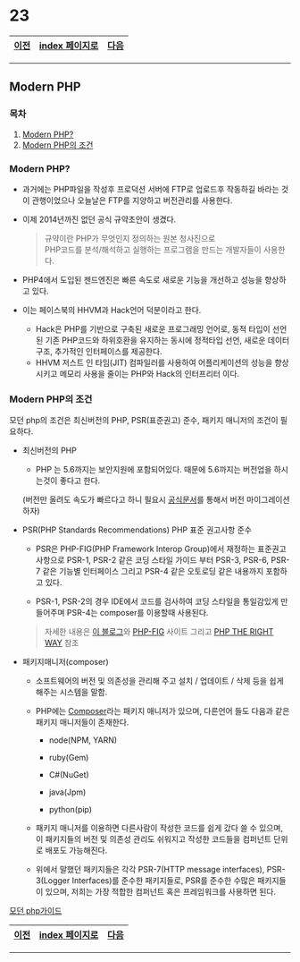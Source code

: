 # 23


[이전](./22.md)|[index 페이지로](./00index.md) |[다음](./24.md)
---|---|---
<hr>


## Modern PHP

### 목차

1. [Modern PHP?](#modern-php-1)
2. [Modern PHP의 조건](modern-php의-조건)
   
   

### Modern PHP?



- 과거에는 PHP파일을 작성후 프로덕션 서버에 FTP로 업로드후 작동하길 바라는 것이 관행이었으나 오늘날은 FTP를 지양하고 버전관리를 사용한다.

- 이제 2014년까진 없던 공식 규약초안이 생겼다.

  > 규약이란 PHP가 무엇인지 정의하는 원본 청사진으로 <br>PHP코드를 분석/해석하고 실행하는 프로그램을 만드는 개발자들이 사용한다.

- PHP4에서 도입된 젠드엔진은 빠른 속도로 새로운 기능을 개선하고 성능을 향상하고 있다.

- 이는 페이스북의 HHVM과 Hack언어 덕분이라고 한다.

  - Hack은 PHP를 기반으로 구축된 새로운 프로그래밍 언어로, 동적 타입이 선언된 기존 PHP코드와 하위호환을 유지하는 동시에 정적타입 선언, 새로운 데이터 구조, 추가적인 인터페이스를 제공한다.
  - HHVM 저스트 인 타임(JIT) 컴파일러를 사용하여 어플리케이션의 성능을 향상시키고 메모리 사용을 줄이는 PHP와 Hack의 인터프리터 이다.



### Modern PHP의 조건



모던 php의 조건은 최신버전의 PHP, PSR(표준권고) 준수, 패키지 매니저의 조건이 필요하다.



- 최신버전의 PHP

  -  PHP 는 5.6까지는 보안지원에 포함되어있다. 때문에 5.6까지는 버전업을 하시는것이 좋다고 한다.

    (버전만 올려도 속도가 빠르다고 하니 필요시 [공식문서](http://php.net/manual/en/appendices.php)를 통해서 버전 마이그레이션하자)



- PSR(PHP Standards Recommendations) PHP 표준 권고사항 준수

  - PSR은 PHP-FIG(PHP Framework Interop Group)에서 재정하는 표준권고 사항으로 PSR-1, PSR-2 같은 코딩 스타일 가이드 부터 PSR-3, PSR-6, PSR-7 같은 기능별 인터페이스 그리고 PSR-4 같은 오토로딩 같은 내용까지 포함하고 있다. 

  - PSR-1, PSR-2의 경우 IDE에서 코드를 검사하여 코딩 스타일을 통일감있게 만들어주며 PSR-4는 composer를 이용할때 사용된다.

  

  > 자세한 내용은  [이 블로그](http://web-front-end.tistory.com/37)와 [PHP-FIG](http://www.php-fig.org/) 사이트 그리고  [PHP THE RIGHT WAY](http://modernpug.github.io/php-the-right-way/#code_style_guide) 참조

- 패키지매니저(composer)

  - 소프트웨어의 버전 및 의존성을 관리해 주고 설치 / 업데이트 / 삭제 등을 쉽게 해주는 시스템을 말함.

  -  PHP에는 [Composer](https://getcomposer.org/)라는 패키지 매니저가 있으며, 다른언어 들도 다음과 같은 패키지 매니저들이 존재한다.

      - node(NPM, YARN)

      - ruby(Gem)

      - C#(NuGet)

      - java(Jpm)

      - python(pip)	

  - 패키지 매니저를 이용하면 다른사람이 작성한 코드를 쉽게 갔다 쓸 수 있으며, 이 패키지들의 버전 및 의존성 관리도 쉬워지고 작성한 코드들을 컴퍼넌트 단위로 배포도 가능해진다.

  - 위에서 말했던 패키지들은 각각 PSR-7(HTTP message interfaces), PSR-3(Logger Interfaces)를 준수한 패키지들로, PSR를 준수한 수많은 패키지들이 있으며, 저희는 가장 적합한 컴퍼넌트 혹은 프레임워크를 사용하면 된다.



[모던 php가이드](http://modernpug.github.io/php-the-right-way/#code_style_guide)





[이전](./22.md)|[index 페이지로](./00index.md) |[다음](./24.md)
---|---|---
<hr>

